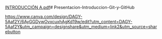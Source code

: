 [INTRODUCCIÓN A.pdf](https://github.com/user-attachments/files/18346646/INTRODUCCION.A.pdf)# Presentacion-Introduccion-Git-y-GitHub

https://www.canva.com/design/DAGY-5Aaf2Y/6AyGGDywOvxcuxhAgKd19w/edit?utm_content=DAGY-5Aaf2Y&utm_campaign=designshare&utm_medium=link2&utm_source=sharebutton
